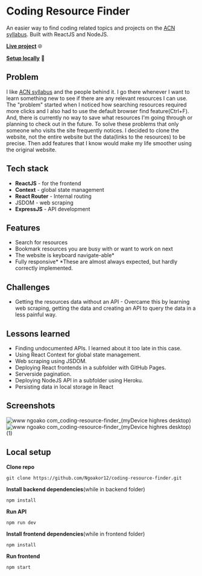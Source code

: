 # Coding Resource Finder
An easier way to find coding related topics and projects on the [ACN syllabus](http://syllabus.africacode.net/). Built with ReactJS and NodeJS.

[**Live project**](https://coding-resource-finder.netlify.app/) 🌐

[**Setup locally**](#local-setup) 🔧

## Problem
I like [ACN syllabus](http://syllabus.africacode.net/) and the people behind it. I go there whenever I want to learn something new to see if there are any relevant resources I can use.
The "problem" started when I noticed how searching resources required more clicks and I also had to use the default browser find feature(Ctrl+F). And, there is currently no way to save what resources I'm going through or planning to check out in the future.
To solve these problems that only someone who visits the site frequently notices. I decided to clone the website, not the entire website but the data(links to the resources) to be precise. Then add features that I know would make my life smoother using the original website.

## Tech stack
- **ReactJS** - for the frontend
- **Context** - global state management
- **React Router** - Internal routing
- JSDOM - web scraping
- **ExpressJS** - API development

## Features
- Search for resources
- Bookmark resources you are busy with or want to work on next
- The website is keyboard navigate-able*
- Fully responsive*
*These are almost always expected, but hardly correctly implemented.

## Challenges
- Getting the resources data without an API - Overcame this by learning web scraping, getting the data and creating an API to query the data in a less painful way. 

## Lessons learned
- Finding undocumented APIs. I learned about it too late in this case.
- Using React Context for global state management.
- Web scraping using JSDOM.
- Deploying React frontends in a subfolder with GitHub Pages.
- Serverside pagination.
- Deploying NodeJS API in a subfolder using Heroku.
- Persisting data in local storage in React

## Screenshots
![www ngoako com_coding-resource-finder_(myDevice highres desktop)](https://user-images.githubusercontent.com/54069197/155377612-66abb465-783e-46c7-be4c-b98b1f74848f.png)
![www ngoako com_coding-resource-finder_(myDevice highres desktop) (1)](https://user-images.githubusercontent.com/54069197/155377548-f7db8a17-ee1c-4aa0-b331-e1d6214e78b1.png)

## Local setup
**Clone repo**
```
git clone https://github.com/Ngoakor12/coding-resource-finder.git
```
**Install backend dependencies**(while in backend folder)
```
npm install
```
**Run API**
```
npm run dev
```
**Install frontend dependencies**(while in frontend folder)
```
npm install
```
**Run frontend**
```
npm start
```

